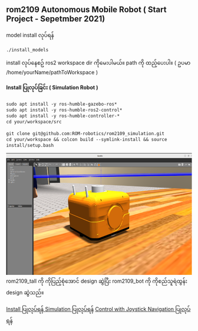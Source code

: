 ## rom2109 Autonomous Mobile Robot ( Start Project - Sepetmber 2021)
model install လုပ်ရန် 
```
./install_models
```
install လုပ်နေစဥ် ros2 workspace dir ကိုမေးပါမယ်။ path ကို ထည့်ပေးပါ။ ( ဥပမာ /home/yourName/pathToWorkspace )

#### Install ပြုလုပ်ခြင်း ( Simulation Robot ) 
```
sudo apt install -y ros-humble-gazebo-ros* 
sudo apt install -y ros-humble-ros2-control*
sudo apt install -y ros-humble-controller-*
cd your/workspace/src

git clone git@github.com:ROM-robotics/rom2109_simulation.git
cd your/workspace && colcon build --symlink-install && source install/setup.bash
```
<img src="images/orange_bot.png" width="619" height="330" />
rom2109_tall ကို ကိုပြည့်စုံအောင် design ဆွဲပြီး rom2109_bot ကို ကိုစည်သူရဲထွန်း design ဆွဲသည်။

<a href=""> Install ပြုလုပ်ရန် </a>
<a href=""> Simulation ပြုလုပ်ရန်</a>
<a href=""> Control with Joystick </a>
<a href=""> Navigation ပြုလုပ်ရန်</a>

